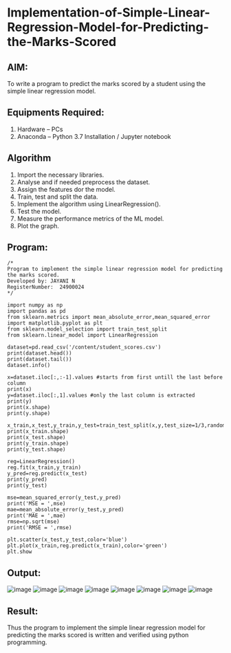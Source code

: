 # Implementation-of-Simple-Linear-Regression-Model-for-Predicting-the-Marks-Scored

## AIM:
To write a program to predict the marks scored by a student using the simple linear regression model.

## Equipments Required:
1. Hardware – PCs
2. Anaconda – Python 3.7 Installation / Jupyter notebook

## Algorithm
1. Import the necessary libraries.
2. Analyse and if needed preprocess the dataset.
3. Assign the features dor the model.
4. Train, test and split the data.
5. Implement the algorithm using LinearRegression().
6. Test the model.
7. Measure the performance metrics of the ML model.
8. Plot the graph.

## Program:
```
/*
Program to implement the simple linear regression model for predicting the marks scored.
Developed by: JAYANI N
RegisterNumber:  24900024
*/
```

    import numpy as np
    import pandas as pd
    from sklearn.metrics import mean_absolute_error,mean_squared_error
    import matplotlib.pyplot as plt
    from sklearn.model_selection import train_test_split
    from sklearn.linear_model import LinearRegression
    
    dataset=pd.read_csv('/content/student_scores.csv')
    print(dataset.head())
    print(dataset.tail())
    dataset.info()
    
    x=dataset.iloc[:,:-1].values #starts from first untill the last before column
    print(x)
    y=dataset.iloc[:,1].values #only the last column is extracted
    print(y)
    print(x.shape)
    print(y.shape)
    
    x_train,x_test,y_train,y_test=train_test_split(x,y,test_size=1/3,random_state=0)
    print(x_train.shape)
    print(x_test.shape)
    print(y_train.shape)
    print(y_test.shape)
    
    reg=LinearRegression()
    reg.fit(x_train,y_train)
    y_pred=reg.predict(x_test)
    print(y_pred)
    print(y_test)
    
    mse=mean_squared_error(y_test,y_pred)
    print('MSE = ',mse)
    mae=mean_absolute_error(y_test,y_pred)
    print('MAE = ',mae)
    rmse=np.sqrt(mse)
    print('RMSE = ',rmse)
    
    plt.scatter(x_test,y_test,color='blue')
    plt.plot(x_train,reg.predict(x_train),color='green')
    plt.show

## Output:

![image](https://github.com/user-attachments/assets/25fe87ba-41de-41f7-9238-052fae0a3f36)
![image](https://github.com/user-attachments/assets/feaad1a6-81a5-411f-a95d-2939ce58a84c)
![image](https://github.com/user-attachments/assets/2cd36721-0d8a-4b0f-90bd-f961cebee1f4)
![image](https://github.com/user-attachments/assets/f20eeccb-a384-467a-bb07-0df14d434a88)
![image](https://github.com/user-attachments/assets/f780158f-2890-4931-b6d0-023ca592e645)
![image](https://github.com/user-attachments/assets/94556481-729d-47ca-97a6-fec3cf405b40)
![image](https://github.com/user-attachments/assets/8a8de946-03f0-44d6-9cd0-4a8973577efc)
![image](https://github.com/user-attachments/assets/b6be2b27-d21a-4a6e-93bf-d5dc1b7af569)






## Result:
Thus the program to implement the simple linear regression model for predicting the marks scored is written and verified using python programming.
